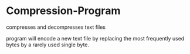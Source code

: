 # Compression-Program
compresses and decompresses text files

program will encode a new text file by replacing the most frequently used bytes by a rarely used single byte.
